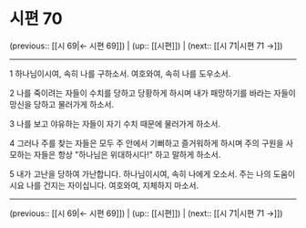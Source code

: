# 시편 70

(previous:: [[시 69|← 시편 69]]) | (up:: [[시편]]) | (next:: [[시 71|시편 71 →]])

***




1 
하나님이시여, 속히 나를 구하소서. 여호와여, 속히 나를 도우소서. 



2 
나를 죽이려는 자들이 수치를 당하고 당황하게 하시며 내가 패망하기를 바라는 자들이 망신을 당하고 물러가게 하소서. 



3 
나를 보고 야유하는 자들이 자기 수치 때문에 물러가게 하소서. 



4 
그러나 주를 찾는 자들은 모두 주 안에서 기뻐하고 즐거워하게 하시며 주의 구원을 사모하는 자들은 항상 "하나님은 위대하시다!" 하고 말하게 하소서. 



5 
내가 고난을 당하여 가난합니다. 하나님이시여, 속히 나에게 오소서. 주는 나의 도움이시요 나를 건지는 자이십니다. 여호와여, 지체하지 마소서.

***

(previous:: [[시 69|← 시편 69]]) | (up:: [[시편]]) | (next:: [[시 71|시편 71 →]])
